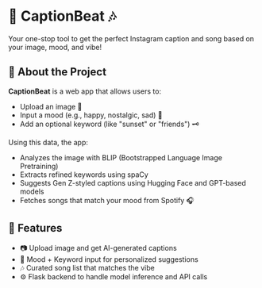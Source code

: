 # 🎵 CaptionBeat 🎶  
Your one-stop tool to get the perfect Instagram caption and song based on your image, mood, and vibe!

## 🧠 About the Project

**CaptionBeat** is a web app that allows users to:
- Upload an image 📸
- Input a mood (e.g., happy, nostalgic, sad) 🌈
- Add an optional keyword (like "sunset" or "friends") 🗝️

Using this data, the app:
- Analyzes the image with BLIP (Bootstrapped Language Image Pretraining)
- Extracts refined keywords using spaCy
- Suggests Gen Z-styled captions using Hugging Face and GPT-based models
- Fetches songs that match your mood from Spotify 🎧

## 🚀 Features

- 📷 Upload image and get AI-generated captions
- 🧠 Mood + Keyword input for personalized suggestions
- 🎶 Curated song list that matches the vibe
- ⚙️ Flask backend to handle model inference and API calls


